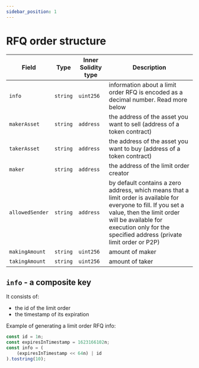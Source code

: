 ```yaml
---
sidebar_position: 1
---
```


# RFQ order structure

| Field            | Type     | Inner Solidity type | Description                                                                         |
| ---------------- | -------- | ------------------- | ----------------------------------------------------------------------------------- |
| `info`           | `string` | `uint256`           | information about a limit order RFQ is encoded as a decimal number. Read more below |
| `makerAsset`     | `string` | `address`           | the address of the asset you want to sell (address of a token contract)             |
| `takerAsset`     | `string` | `address`           | the address of the asset you want to buy (address of a token contract)              |
| `maker`          | `string` | `address`           | the address of the limit order creator                                              |
| `allowedSender`  | `string` | `address`           | by default contains a zero address, which means that a limit order is available for everyone to fill. If you set a value, then the limit order will be available for execution only for the specified address (private limit order or P2P)      |
| `makingAmount`   | `string` | `uint256`           | amount of maker                                                                     |
| `takingAmount`   | `string` | `uint256`           | amount of taker                                                                     |


## `info` - a composite key
It consists of:

-   the id of the limit order
-   the timestamp of its expiration

Example of generating a limit order RFQ info:

```javascript
const id = 1n;
const expiresInTimestamp = 1623166102n;
const info = (
    (expiresInTimestamp << 64n) | id
).tostring(10);
```
